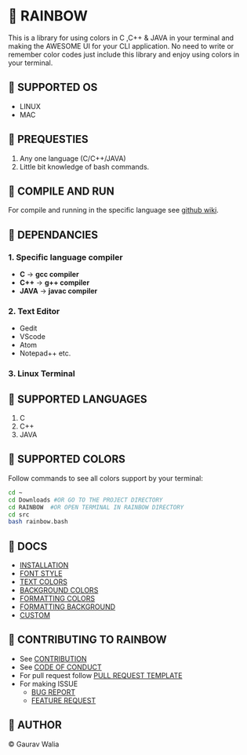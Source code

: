 # :rainbow: RAINBOW

This is a library for using colors in C ,C++ & JAVA in your terminal and making the AWESOME UI for your CLI application. No need to write or remember color codes just include this library and enjoy using colors in your terminal.

## :rainbow: SUPPORTED OS

* LINUX
* MAC

## :rainbow: PREQUESTIES

1. Any one language (C/C++/JAVA)
2. Little bit knowledge of bash commands.

## :rainbow: COMPILE AND RUN

For compile and running in the specific language see [github wiki](https://github.com/GauravWalia19/RAINBOW/wiki).

## :rainbow: DEPENDANCIES

### 1. Specific language compiler

* **C** -> **gcc compiler**
* **C++** -> **g++ compiler**
* **JAVA** -> **javac compiler**

### 2. Text Editor

* Gedit
* VScode
* Atom
* Notepad++ etc.

### 3. Linux Terminal

## :rainbow: SUPPORTED LANGUAGES

1. C
2. C++
3. JAVA

## :rainbow: SUPPORTED COLORS

Follow commands to see all colors support by your terminal:

```bash
cd ~
cd Downloads #OR GO TO THE PROJECT DIRECTORY
cd RAINBOW  #OR OPEN TERMINAL IN RAINBOW DIRECTORY
cd src
bash rainbow.bash
```

## :rainbow: DOCS

* [INSTALLATION](https://github.com/GauravWalia19/RAINBOW/wiki)
* [FONT STYLE](docs/COLORS.md)
* [TEXT COLORS](docs/textcolors.md)
* [BACKGROUND COLORS](docs/backgroundcolors.md)
* [FORMATTING COLORS](docs/formattingcolors.md)
* [FORMATTING BACKGROUND](docs/formattingbg.md)
* [CUSTOM](docs/custom.md)

## :rainbow: CONTRIBUTING TO RAINBOW

* See [CONTRIBUTION](CONTRIBUTING.md)
* See [CODE OF CONDUCT](CODE_OF_CONDUCT.md)
* For pull request follow [PULL REQUEST TEMPLATE](.github/PULL_REQUEST_TEMPLATE.md)
* For making ISSUE
  * [BUG REPORT](.github/ISSUE_TEMPLATE/bug_report.md)
  * [FEATURE REQUEST](.github/ISSUE_TEMPLATE/feature_request.md)

## :rainbow: AUTHOR

:copyright: Gaurav Walia
